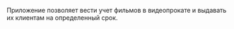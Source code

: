 Приложение позволяет вести учет фильмов в видеопрокате и выдавать их клиентам на определенный срок.
